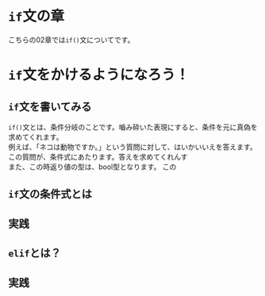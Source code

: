 # `if`文の章
こちらの02章では`if()`文についてです。<br>
# `if`文をかけるようになろう！
## `if`文を書いてみる
`if()`文とは、条件分岐のことです。嚙み砕いた表現にすると、条件を元に真偽を求めてくれます。<br>
例えば、「ネコは動物ですか。」という質問に対して、はいかいいえを答えます。この質問が、条件式にあたります。答えを求めてくれんす<br>
また、この時返り値の型は、bool型となります。
この
## `if`文の条件式とは

## 実践

## `elif`とは？

## 実践